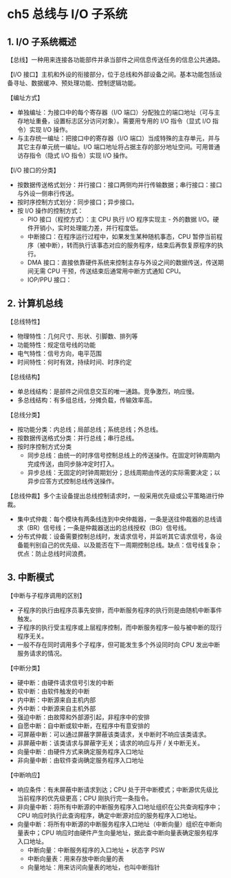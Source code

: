 # ch5 总线与 I/O 子系统

## 1. I/O 子系统概述

【总线】一种用来连接各功能部件并承当部件之间信息传送任务的信息公共通路。

【I/O 接口】主机和外设的衔接部分，位于总线和外部设备之间。基本功能包括设备寻址、数据缓冲、预处理功能、控制逻辑功能。

【编址方式】

- 单独编址：为接口中的每个寄存器（I/O 端口）分配独立的端口地址（可与主存地址重叠，设置标志区分访问对象）。需要用专用的 I/O 指令（显式 I/O 指令）实现 I/O 操作。
- 与主存统一编址：把接口中的寄存器（I/O 端口）当成特殊的主存单元，并与其它主存单元统一编址。I/O 端口地址将占据主存的部分地址空间。可用普通访存指令（隐式 I/O 指令）实现 I/O 操作。

【I/O 接口的分类】

- 按数据传送格式划分：并行接口：接口两侧均并行传输数据；串行接口：接口与外设一侧串行传送。
- 按时序控制方式划分：同步接口；异步接口。
- 按 I/O 操作的控制方式：
    - PIO 接口（程控方式）：主 CPU 执行 I/O 程序实现主 - 外的数据 I/O。硬件开销小，实时处理能力差，并行程度低。
    - 中断接口：在程序运行过程中，如果发生某种随机事态，CPU 暂停当前程序（被中断），转而执行该事态对应的服务程序，结束后再恢复原程序的执行。
    - DMA 接口：直接依靠硬件系统来控制主存与外设之间的数据传送，传送期间无需 CPU 干预，传送结束后通常用中断方式通知 CPU。
    - IOP/PPU 接口：

## 2. 计算机总线

【总线特性】

- 物理特性：几何尺寸、形状、引脚数、排列等
- 功能特性：规定信号线的功能
- 电气特性：信号方向，电平范围
- 时间特性：何时有效，持续时间、时序约定

【总线结构】

- 单总线结构：是部件之间信息交互的唯一通路。竞争激烈，响应慢。
- 多总线结构：有多组总线，分摊负载，传输效率高。

【总线分类】

- 按功能分类：内总线；局部总线；系统总线；外总线。
- 按数据传送格式分类：并行总线；串行总线。
- 按时序控制方式分类
    - 同步总线：由统一的时序信号控制总线上的传送操作。在固定时钟周期内完成传送，由同步脉冲定时打入。
    - 异步总线：无固定的时钟周期划分；总线周期由传送的实际需要决定；以异步应答方式控制总线传送操作。

【总线仲裁】多个主设备提出总线控制请求时，一般采用优先级或公平策略进行仲裁。

- 集中式仲裁：每个模块有两条线连到中央仲裁器，一条是送往仲裁器的总线请求（BR）信号线；一条是仲裁器送出的总线授权（BG）信号线。
- 分布式仲裁：设备需要控制总线时，发请求信号，并监听其它请求信号，各设备能判别自己的优先级、以及能否在下一周期控制总线。缺点：信号线复杂；优点：防止总线时间浪费。

## 3. 中断模式

【中断与子程序调用的区别】

- 子程序的执行由程序员事先安排，而中断服务程序的执行则是由随机中断事件触发。
- 子程序的执行受主程序或上层程序控制，而中断服务程序一般与被中断的现行程序无关。
- 一般不存在同时调用多个子程序，但可能发生多个外设同时向 CPU 发出中断服务请求的情况。

【中断分类】

- 硬中断：由硬件请求信号引发的中断
- 软中断：由软件触发的中断
- 内中断：中断源来自主机内部
- 外中断：中断源来自主机外部
- 强迫中断：由故障和外部源引起，非程序中的安排
- 自愿中断：自中断或软中断，在程序中有意安排的
- 可屏蔽中断：可以通过屏蔽字屏蔽该类请求，关中断时不响应该类请求。
- 非屏蔽中断：该类请求与屏蔽字无关；请求的响应与开 / 关中断无关。
- 向量中断：由硬件方式来确定服务程序入口地址
- 非向量中断：由软件查询确定服务程序入口地址

【中断响应】

- 响应条件：有未屏蔽中断请求到达；CPU 处于开中断模式；中断源优先级比当前程序的优先级更高；CPU 刚执行完一条指令。
- 非向量中断：将所有中断源的中断服务程序入口地址组织在公共查询程序中；CPU 响应时执行此查询程序，确定中断源对应的服务程序入口地址。
- 向量中断：将所有中断源的中断服务程序入口地址（中断向量）组织在中断向量表中；CPU 响应时由硬件产生向量地址，据此查中断向量表确定服务程序入口地址。
    - 中断向量：中断服务程序的入口地址 + 状态字 PSW
    - 中断向量表：用来存放中断向量的表
    - 向量地址：用来访问向量表的地址，也叫中断指针

